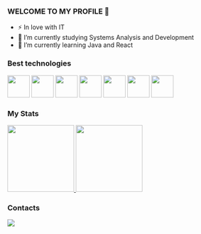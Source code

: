 ### WELCOME TO MY PROFILE 👋

- ⚡ In love with IT
- 🔭 I’m currently studying Systems Analysis and Development
- 🌱 I’m currently learning Java and React

### Best technologies

<div>
            <img src="https://cdn.jsdelivr.net/gh/devicons/devicon/icons/html5/html5-original.svg" width="50"/>            
            <img src="https://cdn.jsdelivr.net/gh/devicons/devicon/icons/css3/css3-original.svg" width="50"/>
            <img src="https://cdn.jsdelivr.net/gh/devicons/devicon/icons/javascript/javascript-plain.svg" width="50"/>
            <img src="https://cdn.jsdelivr.net/gh/devicons/devicon/icons/java/java-original.svg" width="50"/>
            <img src="https://cdn.jsdelivr.net/gh/devicons/devicon/icons/react/react-original.svg" width="50" />
            <img src="https://cdn.jsdelivr.net/gh/devicons/devicon/icons/python/python-original.svg" width="50" />
            <img src="https://cdn.jsdelivr.net/gh/devicons/devicon/icons/sass/sass-original.svg" width="50" />
          
          
</div>           
          
### My Stats
<div>
  <a href="https://github.com/nesantana">
    <img height="150em" src="https://github-readme-stats.vercel.app/api/top-langs/?username=vinnybrites&layout=compact&langs_count=7&theme=dark"/>
    <img height="150em" src="https://github-readme-stats.vercel.app/api?username=vinnybrites&show_icons=true&theme=dark&include_all_commits=true&count_private=true"/>
  </a>
</div>

### Contacts
<div>
   <a href="https://www.linkedin.com/in/vinnybrites/">
     <img src="https://img.shields.io/badge/LinkedIn-0077B5?style=for-the-badge&logo=linkedin&logoColor=white" />
   </a>
</div>

